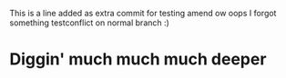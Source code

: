 This is a line added as extra commit for testing amend ow oops I forgot something
testconflict on normal branch :)

# Diggin' much much much deeper

